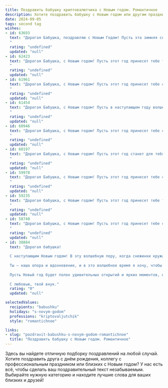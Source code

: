 ```yaml
---
title: Поздравить бабушку криптовалютчика с Новым годом. Романтичное
description: Хотите поздравить бабушку с Новым годом или другим праздником? Наш ИИ создаст незабываемое поздравление, а вы обязательно выделитесь среди других.  
date: 2024-09-05
tags: second tag
wishes:
- id: 63693
  text: "Дорогая Бабушка, поздравляю с Новым Годом! Пусть эта зимняя сказка принесет тебе радость и тепло, как от уютного домашнего очага, пусть каждый день будет полон счастья, любви и, конечно же, крипто-успехов!
  "
  rating: "undefined"
  updated: "null"
- id: 62423
  text: "Дорогая Бабушка, с Новым годом! Пусть этот год принесет тебе только радость, здоровье и тепло близких. Пусть он станет таким же ярким и счастливым, как твоя любовь к нам.  🎉🍾✨
  "
  rating: "undefined"
  updated: "null"
- id: 61961
  text: "Дорогая Бабушка, с Новым годом! Пусть этот год принесет тебе столько же тепла и любви, сколько ты даришь нам. Пусть звёзды счастья ярко светят над твоей жизнью, как биткоины на крипторынке!
  "
  rating: "undefined"
  updated: "null"
- id: 61454
  text: "Дорогая Бабушка, с Новым годом! Пусть в наступающем году волшебные звезды счастья озарят ваш путь, а криптовалютный портфель порадует новым, блестящим процветанием. Пусть каждый день будет полон радости и любви, как сияющие гирлянды новогодней елки. 💖🎄
  "
  rating: "undefined"
  updated: "null"
- id: 60946
  text: "Дорогая Бабушка, с Новым годом! Пусть этот год принесет тебе столько же тепла и уюта, сколько ты подарила нам за свою жизнь. Здоровья тебе крепкого, радости – безграничной, а в кошельке – пусть всегда водится не только рубль, но и криптовалюта!
  "
  rating: "undefined"
  updated: "null"
- id: 60197
  text: "Дорогая Бабушка, с Новым годом! Пусть этот год станет для тебя настоящим волшебством, словно из самых сказочных историй. Пусть каждый день приносит радость, тепло и уют. 🎄🎊
  "
  rating: "undefined"
  updated: "null"
- id: 59978
  text: "Дорогая Бабушка, с Новым годом! Пусть этот год принесет тебе столько же блеска и сияния, сколько у криптовалют на пике роста! Пусть удача тебе улыбается, а счастье всегда будет рядом, как надежная монета в твоем кошельке.
  "
  rating: "undefined"
  updated: "null"
- id: 59235
  text: "Дорогая бабушка, с Новым годом! Пусть этот год принесет тебе только светлые моменты, уют и тепло, а крипто-рынок подарит тебе стабильность и процветание. Пусть все твои мечты сбудутся, а любовь и здоровье всегда будут рядом.
  "
  rating: "undefined"
  updated: "null"
- id: 58740
  text: "Дорогая Бабушка, с Новым годом! Пусть этот год принесет тебе столько же радости и любви, сколько криптовалют принесет твоему любимому внуку! Желаю тебе крепкого здоровья, счастливых моментов и уютных вечеров под мерцание праздничной гирлянды.
  "
  rating: "undefined"
  updated: "null"
- id: 38884
  text: "Дорогая бабушка!
  
  С наступающим Новым годом! В эту волшебную пору, когда снежинки кружатся в танце, а надежды наполняют сердце, хочу пожелать тебе море радости и крепкого здоровья. Пусть каждый день приносит свежие идеи, как в мире криптовалют, где каждое решение — это шаг к успеху.
  
  Ты — наша опора и вдохновение, и в это волшебное время я хочу, чтобы ты знала: ты ценна не только своим мудрым советом, но и своей добротой, которая согревает сердца всех вокруг.
  
  Пусть Новый год будет полон удивительных открытий и ярких моментов, как многогранен мир возможностей, который ты так хорошо знаешь. Желаю счастья, любви и много приятных сюрпризов!
  
  С любовью, твой внук."
  rating: "0"
  updated: "null"

selectedValues:
  recipients: "babushku"
  holidays: "s-novym-godom"
  professions: "kriptovaljutchik"
  style: "romantichnoe"

links:
- slug: "pozdravit-babushku-s-novym-godom-romantichnoe"
  title: "Поздравить бабушку с Новым годом. Романтичное"
---
```


Здесь вы найдете отличную подборку поздравлений на любой случай. 
Хотите поздравить друга с днём рождения, коллегу с профессиональным праздником или близких с Новым годом? У нас есть всё, чтобы сделать ваш поздравительный текст незабываемым. Выбирайте нужную категорию и находите лучшие слова для ваших близких и друзей!
